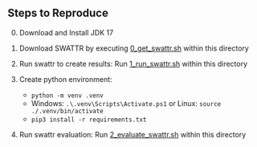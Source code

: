## Steps to Reproduce
0. Download and Install JDK 17
1. Download SWATTR by executing [0_get_swattr.sh](0_get_swattr.sh) within this directory
2. Run swattr to create results: Run [1_run_swattr.sh](1_run_swattr.sh) within this directory
3. Create python environment: 
   * `python -m venv .venv`
   * Windows: `.\.venv\Scripts\Activate.ps1` or Linux: `source ./.venv/bin/activate`
   * `pip3 install -r requirements.txt` 

4. Run swattr evaluation: Run [2_evaluate_swattr.sh](2_evaluate_swattr.sh) within this directory
